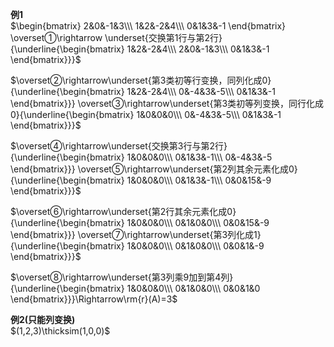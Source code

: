**例1**  
 $\begin{bmatrix}  
2&0&-1&3\\\  
1&2&-2&4\\\  
0&1&3&-1  
\end{bmatrix}  
\overset①\rightarrow  
\underset{交换第1行与第2行}{\underline{\begin{bmatrix}  
1&2&-2&4\\\  
2&0&-1&3\\\  
0&1&3&-1  
\end{bmatrix}}}$  
  
 $\overset②\rightarrow\underset{第3类初等行变换，同列化成0}{\underline{\begin{bmatrix}  
1&2&-2&4\\\  
0&-4&3&-5\\\  
0&1&3&-1  
\end{bmatrix}}}  
\overset③\rightarrow\underset{第3类初等列变换，同行化成0}{\underline{\begin{bmatrix}  
1&0&0&0\\\  
0&-4&3&-5\\\  
0&1&3&-1  
\end{bmatrix}}}$  
  
 $\overset④\rightarrow\underset{交换第3行与第2行}{\underline{\begin{bmatrix}  
1&0&0&0\\\  
0&1&3&-1\\\  
0&-4&3&-5  
\end{bmatrix}}}  
\overset⑤\rightarrow\underset{第2列其余元素化成0}{\underline{\begin{bmatrix}  
1&0&0&0\\\  
0&1&3&-1\\\  
0&0&15&-9  
\end{bmatrix}}}$  
  
 $\overset⑥\rightarrow\underset{第2行其余元素化成0}{\underline{\begin{bmatrix}  
1&0&0&0\\\  
0&1&0&0\\\  
0&0&15&-9  
\end{bmatrix}}}  
\overset⑦\rightarrow\underset{第3列化成1}{\underline{\begin{bmatrix}  
1&0&0&0\\\  
0&1&0&0\\\  
0&0&1&-9  
\end{bmatrix}}}$  
  
 $\overset⑧\rightarrow\underset{第3列乘9加到第4列}{\underline{\begin{bmatrix}  
1&0&0&0\\\  
0&1&0&0\\\  
0&0&1&0  
\end{bmatrix}}}\Rightarrow\rm{r}(A)=3$  
  
**例2(只能列变换)**  
 $(1,2,3)\thicksim(1,0,0)$  
